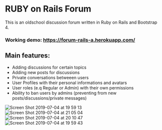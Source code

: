 # RUBY on Rails Forum

This is an oldschool discussion forum written in Ruby on Rails and Bootstrap 4.

### Working demo: https://forum-rails-a.herokuapp.com/

## Main features:

- Adding discussions for certain topics
- Adding new posts for discussions
- Private conversations betweeen users
- User Profiles with their personal informations and avatars
- User roles (e.q Regular or Admin) with their own permissions
- Ability to ban users by admins (preventing from new posts/discussions/private messages)

![Screen Shot 2019-07-04 at 19 59 13](https://user-images.githubusercontent.com/12754235/60684613-11f88880-9e9f-11e9-8b88-1ba0403cce16.png)
<br/>
![Screen Shot 2019-07-04 at 21 05 04](https://user-images.githubusercontent.com/12754235/60684674-73b8f280-9e9f-11e9-9fad-063ca268b457.png)
<br/>
![Screen Shot 2019-07-04 at 20 10 47](https://user-images.githubusercontent.com/12754235/60684643-3e140980-9e9f-11e9-9155-01bbc1f7d46a.png)
<br/>
![Screen Shot 2019-07-04 at 19 59 43](https://user-images.githubusercontent.com/12754235/60684647-49ffcb80-9e9f-11e9-9e0b-59cca9c82a3e.png)


